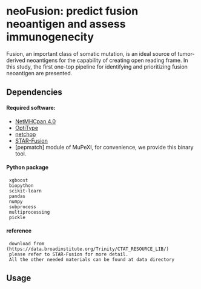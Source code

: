 # neoFusion: predict fusion neoantigen and assess immunogenecity  
  
Fusion, an important class of somatic mutation, is an ideal source of tumor-derived neoantigens for the capability of creating open reading frame. In this study, the first one-top pipeline for identifying and prioritizing fusion neoantigen are presented.            
     
## Dependencies   

#### Required software:  
* [NetMHCpan 4.0](http://www.cbs.dtu.dk/cgi-bin/nph-sw_request?netMHCpan)
* [OptiType](https://github.com/FRED-2/OptiType)
* [netchop](http://www.cbs.dtu.dk/cgi-bin/nph-sw_request?netchop)
* [STAR-Fusion](https://github.com/STAR-Fusion/STAR-Fusion)
* [pepmatch]  module of MuPeXI, for convenience, we provide this binary tool.


#### Python package     
     xgboost
     biopython
     scikit-learn
     pandas
     numpy
     subprocess
     multiprocessing
     pickle   

#### reference  
     download from (https://data.broadinstitute.org/Trinity/CTAT_RESOURCE_LIB/)    
     please refer to STAR-Fusion for more detail.    
     All the other needed materials can be found at data directory   


## Usage

